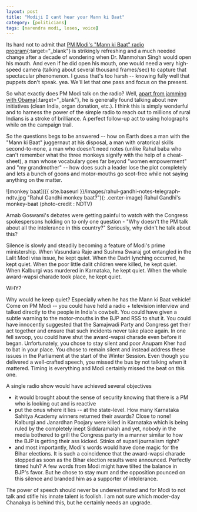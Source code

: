 ```yaml
---
layout: post
title: "Modiji I cant hear your Mann ki Baat"
category: [politicians]
tags: [narendra modi, loses, voice]
---
```


Its hard not to admit that [PM Modi's "Mann ki Baat" radio program](http://www.narendramodi.in/mann-ki-baat){:target="_blank"} is strikingly refreshing and a much needed change after a decade of wondering when Dr. Manmohan Singh would open his mouth. And even if he did open his mouth, one would need a very high-speed camera (talking about several thousand frames/sec) to capture that spectacular phenomenon. I guess that's too harsh -- knowing fully well that puppets don't speak. yea. We'll let that one pass and focus on the present. 

<!--more-->

So what exactly does PM Modi talk on the radio? Well, [apart from jamming with Obama](https://www.youtube.com/watch?v=DAsG7YPR6AQ){:target="_blank"}, he is generally found talking about new initiatives (clean India, organ donation, etc.). I think this is simply wonderful and to harness the power of the simple radio to reach out to millions of rural Indians is a stroke of brilliance. A perfect follow-up act to using holographs while on the campaign trail. 

So the questions begs to be answered -- how on Earth does a man with the "Mann ki Baat" juggernaut at his disposal, a man with oratorical skills second-to-none, a man who doesn't need notes (unlike Rahul baba who can't remember what the three monkeys signify with the help of a cheat-sheet), a man whose vocabulary goes far beyond "women empowerment" and "my grandmother" -- how does such a leader lose the plot completely and lets a bunch of goons and motor-mouths go scot-free while not saying anything on the matter. 


![monkey baat]({{ site.baseurl }}/images/rahul-gandhi-notes-telegraph-ndtv.jpg  "Rahul Gandhi monkey baat?"){: .center-image}
Rahul Gandhi's monkey-baat (photo-credit : NDTV)

Arnab Goswami's debates were getting painful to watch with the Congress spokespersons holding on to only one question - "Why doesn't the PM talk about all the intolerance in this country?" Seriously, why didn't he talk about this?

Silence is slowly and steadily becoming a feature of Modi's prime ministership. When Vasundara Raje and Sushma Swaraj got entangled in the Lalit Modi visa issue, he kept quiet. When the Dadri lynching occurred, he kept quiet. When the poor little dalit children were killed, he kept quiet. When Kalburgi was murdered in Karnataka, he kept quiet. When the whole award-wapsi charade took place, he kept quiet. 

WHY?

Why would he keep quiet? Especially when he has the Mann ki Baat vehicle! Come on PM Modi -- you could have held a radio + television interview and talked directly to the people in India's cowbelt. You could have given a subtle warning to the motor-mouths in the BJP and RSS to shut it. You could have innocently suggested that the Samajwadi Party and Congress get their act together and ensure that such incidents never take place again. In one fell swoop, you could have shut the award-wapsi charade even before it began. Unfortunately, you chose to stay silent and poor Anupam Kher had to bat in your place. You chose to remain silent and instead address these issues in the Parliament at the start of the Winter Session. Even though you delivered a well-crafted speech, you missed the bus by not talking when it mattered. Timing is everything and Modi certainly missed the beat on this one.

A single radio show would have achieved several objectives 
- it would brought about the sense of security knowing that there is a PM who is looking out and is reactive 
- put the onus where it lies -- at the state-level. How many Karnataka Sahitya Academy winners returned their awards? Close to none! Kalburgi and Janardhan Poojary were killed in Karnataka which is being ruled by the completely inept Siddaramaiah and yet, nobody in the media bothered to grill the Congress party in a manner similar to how the BJP is getting their ass kicked. Stinks of supari journalism right? 
- and most importantly, Modi's words would have done magic for the Bihar elections. It is such a coincidence that the award-wapsi charade stopped as soon as the Bihar election results were announced. Perfectly timed huh? A few words from Modi might have tilted the balance in BJP's favor. But he chose to stay mum and the opposition pounced on this silence and branded him as a supporter of intolerance.

The power of speech should never be underestimated and for Modi to not talk and stifle his innate talent is foolish. I am not sure which moder-day Chanakya is behind this, but he certainly needs an upgrade.
